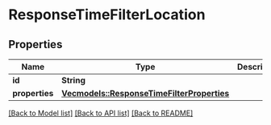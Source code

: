 # ResponseTimeFilterLocation

## Properties
Name | Type | Description | Notes
------------ | ------------- | ------------- | -------------
**id** | **String** |  | 
**properties** | [**Vec<models::ResponseTimeFilterProperties>**](ResponseTimeFilterProperties.md) |  | 

[[Back to Model list]](../README.md#documentation-for-models) [[Back to API list]](../README.md#documentation-for-api-endpoints) [[Back to README]](../README.md)


